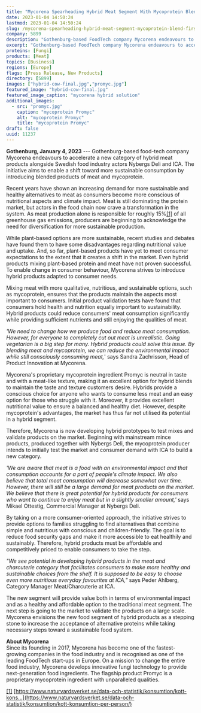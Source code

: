 ```yaml
---
title: "Mycorena Spearheading Hybrid Meat Segment With Mycoprotein Blend - First Commercial Product to Hit Shelves in Q4 2023   "
date: 2023-01-04 14:50:24
lastmod: 2023-01-04 14:50:24
slug: /mycorena-spearheading-hybrid-meat-segment-mycoprotein-blend-first-commercial-product-hit
company: 5899
description: "Gothenburg-based FoodTech company Mycorena endeavours to accelerate a new category of hybrid meat products alongside Swedish food industry actors Nybergs Deli and ICA."
excerpt: "Gothenburg-based FoodTech company Mycorena endeavours to accelerate a new category of hybrid meat products alongside Swedish food industry actors Nybergs Deli and ICA."
proteins: [Fungi]
products: [Meat]
topics: [Business]
regions: [Europe]
flags: [Press Release, New Products]
directory: [5899]
images: ["hybrid-cow-final.jpg","promyc.jpg"]
featured_image: "hybrid-cow-final.jpg"
featured_image_caption: "mycorena hybrid solution"
additional_images:
  - src: "promyc.jpg"
    caption: "mycoprotein Promyc"
    alt: "mycoprotein Promyc"
    title: "mycoprotein Promyc"
draft: false
uuid: 11237
---
```

**Gothenburg, January 4, 2023** --- Gothenburg-based food-tech company
Mycorena endeavours to accelerate a new category of hybrid meat products
alongside Swedish food industry actors Nybergs Deli and ICA. The
initiative aims to enable a shift toward more sustainable consumption by
introducing blended products of meat and mycoprotein.

Recent years have shown an increasing demand for more sustainable and
healthy alternatives to meat as consumers become more conscious of
nutritional aspects and climate impact. Meat is still dominating the
protein market, but actors in the food chain now crave a transformation
in the system. As meat production alone is responsible for roughly
15%[\[1\]](#_ftn1) of all greenhouse gas emissions, producers are
beginning to acknowledge the need for diversification for more
sustainable production.

While plant-based options are more sustainable, recent studies and
debates have found them to have some disadvantages regarding nutritional
value and uptake. And, so far, plant-based products have yet to meet
consumer expectations to the extent that it creates a shift in the
market. Even hybrid products mixing plant-based protein and meat have
not proven successful. To enable change in consumer behaviour, Mycorena
strives to introduce hybrid products adapted to consumer needs.

Mixing meat with more qualitative, nutritious, and sustainable options,
such as mycoprotein, ensures that the products maintain the aspects most
important to consumers. Initial product validation tests have found that
consumers hold health and nutrition equally important to sustainability.
Hybrid products could reduce consumers' meat consumption significantly
while providing sufficient nutrients and still enjoying the qualities of
meat.

*'We need to change how we produce food and reduce meat consumption.
However, for everyone to completely cut out meat is unrealistic. Going
vegetarian is a big step for many. Hybrid products could solve this
issue. By blending meat and mycoprotein, we can reduce the environmental
impact while still consciously consuming meat,*' says Sandra Zachrisson,
Head of Product Innovation at Mycorena.

Mycorena's proprietary mycoprotein ingredient Promyc is neutral in taste
and with a meat-like texture, making it an excellent option for hybrid
blends to maintain the taste and texture customers desire. Hybrids
provide a conscious choice for anyone who wants to consume less meat and
an easy option for those who struggle with it. Moreover, it provides
excellent nutritional value to ensure a balanced and healthy diet.
However, despite mycoprotein\'s advantages, the market has thus far not
utilised its potential in a hybrid segment.

Therefore, Mycorena is now developing hybrid prototypes to test mixes
and validate products on the market. Beginning with mainstream mince
products, produced together with Nybergs Deli, the mycoprotein producer
intends to initially test the market and consumer demand with ICA to
build a new category.

*'We are aware that meat is a food with an environmental impact and that
consumption accounts for a part of people's climate impact. We also
believe that total meat consumption will decrease somewhat over time.
However, there will still be a large demand for meat products on the
market. We believe that there is great potential for hybrid products for
consumers who want to continue to enjoy meat but in a slightly smaller
amount,'* says Mikael Ottestig, Commercial Manager at Nybergs Deli.

By taking on a more consumer-oriented approach, the initiative strives
to provide options to families struggling to find alternatives that
combine simple and nutritious with conscious and children-friendly. The
goal is to reduce food security gaps and make it more accessible to eat
healthily and sustainably. Therefore, hybrid products must be affordable
and competitively priced to enable consumers to take the step.

*"We see potential in developing hybrid products in the meat and
charcuterie category that facilitates consumers to make more healthy and
sustainable choices from the shelf. It is supposed to be easy to choose
even more nutritious everyday favourites at ICA,"* says Peder Ahlberg,
Category Manager Meat/Charcuterie at ICA.

The new segment will provide value both in terms of environmental impact
and as a healthy and affordable option to the traditional meat segment.
The next step is going to the market to validate the products on a large
scale. Mycorena envisions the new food segment of hybrid products as a
stepping stone to increase the acceptance of alternative proteins while
taking necessary steps toward a sustainable food system.

**About Mycorena**\
Since its founding in 2017, Mycorena has become one of the
fastest-growing companies in the food industry and is recognised as one
of the leading FoodTech start-ups in Europe. On a mission to change the
entire food industry, Mycorena develops innovative fungi technology to
provide next-generation food ingredients. The flagship product Promyc is
a proprietary mycoprotein ingredient with unparalleled qualities.

[\[1\]](#_ftnref1)
[https://www.naturvardsverket.se/data-och-statistik/konsumtion/kott-kons...](https://www.naturvardsverket.se/data-och-statistik/konsumtion/kott-konsumtion-per-person/)
